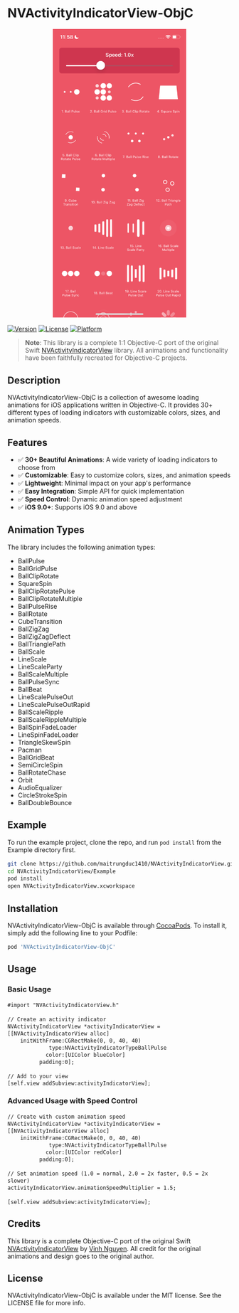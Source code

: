 # NVActivityIndicatorView-ObjC

<div align="center">
  <img src="./demo.PNG" width="300" alt="NVActivityIndicatorView Demo"/>
</div>

[![Version](https://img.shields.io/cocoapods/v/NVActivityIndicatorView-ObjC.svg?style=flat)](https://cocoapods.org/pods/NVActivityIndicatorView-ObjC)
[![License](https://img.shields.io/cocoapods/l/NVActivityIndicatorView-ObjC.svg?style=flat)](https://cocoapods.org/pods/NVActivityIndicatorView-ObjC)
[![Platform](https://img.shields.io/cocoapods/p/NVActivityIndicatorView-ObjC.svg?style=flat)](https://cocoapods.org/pods/NVActivityIndicatorView-ObjC)

> **Note**: This library is a complete 1:1 Objective-C port of the original Swift [NVActivityIndicatorView](https://github.com/ninjaprox/NVActivityIndicatorView) library. All animations and functionality have been faithfully recreated for Objective-C projects.

## Description

NVActivityIndicatorView-ObjC is a collection of awesome loading animations for iOS applications written in Objective-C. It provides 30+ different types of loading indicators with customizable colors, sizes, and animation speeds.

## Features

- ✅ **30+ Beautiful Animations**: A wide variety of loading indicators to choose from
- ✅ **Customizable**: Easy to customize colors, sizes, and animation speeds
- ✅ **Lightweight**: Minimal impact on your app's performance
- ✅ **Easy Integration**: Simple API for quick implementation
- ✅ **Speed Control**: Dynamic animation speed adjustment
- ✅ **iOS 9.0+**: Supports iOS 9.0 and above

## Animation Types

The library includes the following animation types:

- BallPulse
- BallGridPulse
- BallClipRotate
- SquareSpin
- BallClipRotatePulse
- BallClipRotateMultiple
- BallPulseRise
- BallRotate
- CubeTransition
- BallZigZag
- BallZigZagDeflect
- BallTrianglePath
- BallScale
- LineScale
- LineScaleParty
- BallScaleMultiple
- BallPulseSync
- BallBeat
- LineScalePulseOut
- LineScalePulseOutRapid
- BallScaleRipple
- BallScaleRippleMultiple
- BallSpinFadeLoader
- LineSpinFadeLoader
- TriangleSkewSpin
- Pacman
- BallGridBeat
- SemiCircleSpin
- BallRotateChase
- Orbit
- AudioEqualizer
- CircleStrokeSpin
- BallDoubleBounce

## Example

To run the example project, clone the repo, and run `pod install` from the Example directory first.

```bash
git clone https://github.com/maitrungduc1410/NVActivityIndicatorView.git
cd NVActivityIndicatorView/Example
pod install
open NVActivityIndicatorView.xcworkspace
```

## Installation

NVActivityIndicatorView-ObjC is available through [CocoaPods](https://cocoapods.org). To install it, simply add the following line to your Podfile:

```ruby
pod 'NVActivityIndicatorView-ObjC'
```

## Usage

### Basic Usage

```objc
#import "NVActivityIndicatorView.h"

// Create an activity indicator
NVActivityIndicatorView *activityIndicatorView = [[NVActivityIndicatorView alloc]
    initWithFrame:CGRectMake(0, 0, 40, 40)
             type:NVActivityIndicatorTypeBallPulse
            color:[UIColor blueColor]
          padding:0];

// Add to your view
[self.view addSubview:activityIndicatorView];
```

### Advanced Usage with Speed Control

```objc
// Create with custom animation speed
NVActivityIndicatorView *activityIndicatorView = [[NVActivityIndicatorView alloc]
    initWithFrame:CGRectMake(0, 0, 40, 40)
             type:NVActivityIndicatorTypeBallPulse
            color:[UIColor redColor]
          padding:0];

// Set animation speed (1.0 = normal, 2.0 = 2x faster, 0.5 = 2x slower)
activityIndicatorView.animationSpeedMultiplier = 1.5;

[self.view addSubview:activityIndicatorView];
```

## Credits

This library is a complete Objective-C port of the original Swift [NVActivityIndicatorView](https://github.com/ninjaprox/NVActivityIndicatorView) by [Vinh Nguyen](https://github.com/ninjaprox). All credit for the original animations and design goes to the original author.

## License

NVActivityIndicatorView-ObjC is available under the MIT license. See the LICENSE file for more info.
